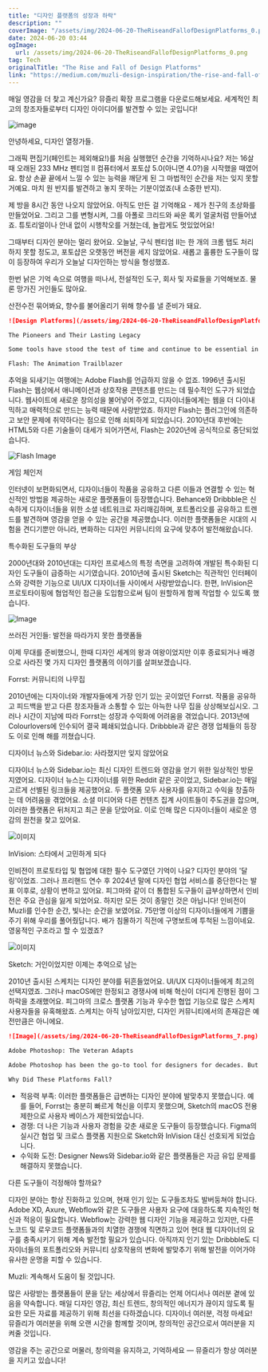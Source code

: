 ```yaml
---
title: "디자인 플랫폼의 성장과 하락"
description: ""
coverImage: "/assets/img/2024-06-20-TheRiseandFallofDesignPlatforms_0.png"
date: 2024-06-20 03:44
ogImage: 
  url: /assets/img/2024-06-20-TheRiseandFallofDesignPlatforms_0.png
tag: Tech
originalTitle: "The Rise and Fall of Design Platforms"
link: "https://medium.com/muzli-design-inspiration/the-rise-and-fall-of-design-platforms-83ca51ea76cb"
---
```



매일 영감을 더 찾고 계신가요? 뮤즐리 확장 프로그램을 다운로드해보세요. 세계적인 최고의 창조자들로부터 디자인 아이디어를 발견할 수 있는 곳입니다!

![image](/assets/img/2024-06-20-TheRiseandFallofDesignPlatforms_0.png)

안녕하세요, 디자인 열정가들.

그래픽 편집기(페인트는 제외해요!)를 처음 실행했던 순간을 기억하시나요? 저는 16살 때 오래된 233 MHz 펜티엄 II 컴퓨터에서 포토샵 5.0(아니면 4.0?)을 시작했을 때였어요. 항상 손끝 끝에서 느낄 수 있는 능력을 깨닫게 된 그 마법적인 순간을 저는 잊지 못할 거예요. 마치 원 반지를 발견하고 놓지 못하는 기분이었죠(내 소중한 반지).

<div class="content-ad"></div>

제 방을 8시간 동안 나오지 않았어요. 아직도 만든 걸 기억해요 - 제가 친구의 초상화를 만들었어요. 그리고 그를 변형시켜, 그를 아폴로 크리드와 싸운 록키 얼굴처럼 만들어냈죠. 튜토리얼이나 안내 없이 시행착오를 거쳤는데, 놀랍게도 멋있었어요!

그때부터 디자인 분야는 멀리 왔어요. 오늘날, 구식 펜티엄 II는 한 개의 크롬 탭도 처리하지 못할 정도고, 포토샵은 오랫동안 버전을 세지 않았어요. 새롭고 훌륭한 도구들이 많이 등장하여 우리가 오늘날 디자인하는 방식을 형성했죠.

한번 낡은 기억 속으로 여행을 떠나서, 전설적인 도구, 회사 및 자료들을 기억해보죠. 물론 망가진 거인들도 많아요.

산전수전 묶어봐요, 향수를 불어올리기 위해 향수를 낼 준비가 돼요.

<div class="content-ad"></div>

```markdown
![Design Platforms](/assets/img/2024-06-20-TheRiseandFallofDesignPlatforms_1.png)

The Pioneers and Their Lasting Legacy

Some tools have stood the test of time and continue to be essential in the design process. Adobe Photoshop, launched in 1988, revolutionized the way we edit images and create graphics. Its versatility and powerful features have made it a must-have for designers worldwide. Similarly, Adobe Illustrator, released in 1987, has been the preferred tool for vector graphics, allowing designers to create scalable artwork with precision.

Flash: The Animation Trailblazer
```

<div class="content-ad"></div>

추억을 되새기는 여행에는 Adobe Flash를 언급하지 않을 수 없죠. 1996년 출시된 Flash는 웹상에서 애니메이션과 상호작용 콘텐츠를 만드는 데 필수적인 도구가 되었습니다. 웹사이트에 새로운 창의성을 불어넣어 주었고, 디자이너들에게는 웹을 더 다이내믹하고 매력적으로 만드는 능력 때문에 사랑받았죠. 하지만 Flash는 플러그인에 의존하고 보안 문제에 취약하다는 점으로 인해 쇠퇴하게 되었습니다. 2010년대 후반에는 HTML5와 다른 기술들이 대세가 되어가면서, Flash는 2020년에 공식적으로 중단되었습니다.

![Flash Image](/assets/img/2024-06-20-TheRiseandFallofDesignPlatforms_2.png)

게임 체인저

인터넷이 보편화되면서, 디자이너들이 작품을 공유하고 다른 이들과 연결할 수 있는 혁신적인 방법을 제공하는 새로운 플랫폼들이 등장했습니다. Behance와 Dribbble은 신속하게 디자이너들을 위한 소셜 네트워크로 자리매김하며, 포트폴리오를 공유하고 트렌드를 발견하며 영감을 얻을 수 있는 공간을 제공했습니다. 이러한 플랫폼들은 시대의 시험을 견디기뿐만 아니라, 변화하는 디자인 커뮤니티의 요구에 맞추어 발전해왔습니다.

<div class="content-ad"></div>

특수화된 도구들의 부상

2000년대와 2010년대는 디자인 프로세스의 특정 측면을 고려하여 개발된 특수화된 디자인 도구들이 급증하는 시기였습니다. 2010년에 출시된 Sketch는 직관적인 인터페이스와 강력한 기능으로 UI/UX 디자이너들 사이에서 사랑받았습니다. 한편, InVision은 프로토타이핑에 협업적인 접근을 도입함으로써 팀이 원할하게 함께 작업할 수 있도록 했습니다.

![Image](/assets/img/2024-06-20-TheRiseandFallofDesignPlatforms_3.png)

쓰러진 거인들: 발전을 따라가지 못한 플랫폼들

<div class="content-ad"></div>

이제 무대를 준비했으니, 한때 디자인 세계의 왕과 여왕이었지만 이후 종료되거나 배경으로 사라진 몇 가지 디자인 플랫폼의 이야기를 살펴보겠습니다.

Forrst: 커뮤니티의 나무집

2010년에는 디자이너와 개발자들에게 가장 인기 있는 곳이었던 Forrst. 작품을 공유하고 피드백을 받고 다른 창조자들과 소통할 수 있는 아늑한 나무 집을 상상해보십시오. 그러나 시간이 지남에 따라 Forrst는 성장과 수익화에 어려움을 겪었습니다. 2013년에 Colourlovers에 인수되어 결국 폐쇄되었습니다. Dribbble과 같은 경쟁 업체들의 등장도 이로 인해 해를 끼쳤습니다.

<div class="content-ad"></div>

디자이너 뉴스와 Sidebar.io: 사라졌지만 잊지 않았어요

디자이너 뉴스와 Sidebar.io는 최신 디자인 트렌드와 영감을 얻기 위한 일상적인 방문지였어요. 디자이너 뉴스는 디자이너를 위한 Reddit 같은 곳이었고, Sidebar.io는 매일 고르게 선별된 링크들을 제공했어요. 두 플랫폼 모두 사용자를 유지하고 수익을 창출하는 데 어려움을 겪었어요. 소셜 미디어와 다른 컨텐츠 집계 사이트들이 주도권을 잡으며, 이러한 플랫폼은 뒤처지고 최근 문을 닫았어요. 이로 인해 많은 디자이너들이 새로운 영감의 원천을 찾고 있어요.

![이미지](/assets/img/2024-06-20-TheRiseandFallofDesignPlatforms_5.png)

InVision: 스타에서 고민하게 되다

<div class="content-ad"></div>

인비전이 프로토타입 및 협업에 대한 필수 도구였던 기억이 나요? 디자인 분야의 '달링'이었죠. 그러나 프리핸드 연수 후 2024년 말에 디자인 협업 서비스를 중단한다는 발표 이후로, 상황이 변하고 있어요. 피그마와 같이 더 통합된 도구들이 급부상하면서 인비전은 주요 관심을 잃게 되었어요. 하지만 모든 것이 종말인 것은 아닙니다! 인비전이 Muzli를 인수한 순간, 빛나는 순간을 보였어요. 75만명 이상의 디자이너들에게 기쁨을 주기 위해 우리를 풀어줬답니다. 배가 침몰하기 직전에 구명보트에 투척된 느낌이네요. 영웅적인 구조라고 할 수 있겠죠?

![이미지](/assets/img/2024-06-20-TheRiseandFallofDesignPlatforms_6.png)

Sketch: 거인이었지만 이제는 추억으로 남는

2010년 출시된 스케치는 디자인 분야를 뒤흔들었어요. UI/UX 디자이너들에게 최고의 선택지였죠. 그러나 macOS에만 한정되고 경쟁사에 비해 혁신이 더디게 진행된 점이 그 하락을 초래했어요. 피그마의 크로스 플랫폼 기능과 우수한 협업 기능으로 많은 스케치 사용자들을 유혹해왔죠. 스케치는 아직 남아있지만, 디자인 커뮤니티에서의 존재감은 예전만큼은 아니에요.

<div class="content-ad"></div>

```markdown
![Image](/assets/img/2024-06-20-TheRiseandFallofDesignPlatforms_7.png)

Adobe Photoshop: The Veteran Adapts

Adobe Photoshop has been the go-to tool for designers for decades. But even this veteran has seen a shift. Photoshop, once used for all types of design work, is now more focused on photo editing and graphic design. Tools like Adobe XD, Figma, and Sketch have taken over the web and UI/UX design spaces. This shift is due to the specific features these newer tools offer, catering to modern web and app design needs.

Why Did These Platforms Fall?
```

<div class="content-ad"></div>

- 적응력 부족: 이러한 플랫폼들은 급변하는 디자인 분야에 발맞추지 못했습니다. 예를 들어, Forrst는 충분히 빠르게 혁신을 이루지 못했으며, Sketch의 macOS 전용 제한으로 사용자 베이스가 제한되었습니다.
- 경쟁: 더 나은 기능과 사용자 경험을 갖춘 새로운 도구들이 등장했습니다. Figma의 실시간 협업 및 크로스 플랫폼 지원으로 Sketch와 InVision 대신 선호되게 되었습니다.
- 수익화 도전: Designer News와 Sidebar.io와 같은 플랫폼들은 자금 유입 문제를 해결하지 못했습니다.

다른 도구들이 걱정해야 할까요?

디자인 분야는 항상 진화하고 있으며, 현재 인기 있는 도구들조차도 발버둥쳐야 합니다. Adobe XD, Axure, Webflow와 같은 도구들은 사용자 요구에 대응하도록 지속적인 혁신과 적응이 필요합니다. Webflow는 강력한 웹 디자인 기능을 제공하고 있지만, 다른 노코드 및 로우코드 플랫폼들과의 치열한 경쟁에 직면하고 있어 현대 웹 디자이너의 요구를 충족시키기 위해 계속 발전할 필요가 있습니다. 아직까지 인기 있는 Dribbble도 디자이너들의 포트폴리오와 커뮤니티 상호작용의 변화에 발맞추기 위해 발전을 이어가야 유사한 운명을 피할 수 있습니다.

Muzli: 계속해서 도움이 될 것입니다.

<div class="content-ad"></div>

많은 사랑받는 플랫폼들이 문을 닫는 세상에서 뮤즐리는 언제 어디서나 여러분 곁에 있음을 약속합니다. 매일 디자인 영감, 최신 트렌드, 창의적인 에너지가 끊이지 않도록 필요한 모든 자료를 제공하기 위해 최선을 다하겠습니다. 디자이너 여러분, 걱정 마세요! 뮤즐리가 여러분을 위해 오랜 시간을 함께할 것이며, 창의적인 공간으로서 여러분을 지켜줄 것입니다.

영감을 주는 공간으로 머물러, 창의력을 유지하고, 기억하세요 — 뮤즐리가 항상 여러분을 지키고 있습니다!